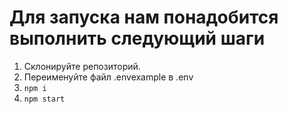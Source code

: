 # Для запуска нам понадобится выполнить следующий шаги

1. Склонируйте репозиторий.
2. Переименуйте файл .envexample в .env 
3. `npm i`
4. `npm start`
